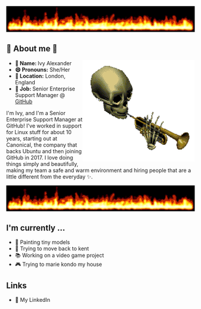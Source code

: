 
<img src="https://github.com/ivyharriet/ivyharriet/blob/ivyharriet-readme/cool-flames.gif"> 

## 👹 About me 👹

<div>
  <img src="https://github.com/ivyharriet/ivyharriet/blob/ivyharriet-readme/badass-skeleton.gif" align="right" width="300"> 

<ul>
  <li><b>👤 Name: </b> Ivy Alexander</li>
  <li><b>😄 Pronouns:</b>  She/Her</li>
  <li><b>📍 Location:</b> London, England</li>
  <li><b>💼 Job: </b>Senior Enterprise Support Manager @ <a href="github.com">GitHub</a></li>	
</ul>

<p>I'm Ivy, and I'm a Senior Enterprise Support Manager at GitHub! I've worked in support for Linux stuff for about 10 years, starting out at Canonical, the company that backs Ubuntu and then joining GitHub in 2017. I love doing things simply and beautifully, making my team a safe and warm environment and hiring people that are a little different from the everyday ✨.</p>

</div>

<img src="https://github.com/ivyharriet/ivyharriet/blob/ivyharriet-readme/cool-flames.gif"> 

<h2>I'm currently ...</h2>

- 🔭 Painting tiny models
- 🌱 Trying to move back to kent
- 📚 Working on a video game project
- 🎮 Trying to marie kondo my house

<h2>Links</h2>

- 🔬 My LinkedIn
<!-- - 📝 Working with me? Read my [User Manual](https://link) -->

